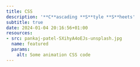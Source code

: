 ```yaml
---
title: CSS
description: '**C**ascading **S**tyle **S**heets'
subtitle: true
date: 2024-01-04 20:16:56+01:00
resources:
- src: pankaj-patel-SXihyA4oEJs-unsplash.jpg
  name: featured
  params:
    alt: Some animation CSS code
---
```

